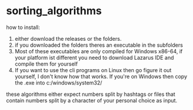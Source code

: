 # sorting_algorithms
how to install:
1. either download the releases or the folders.
2. if you downloaded the folders theres an executable in the subfolders
3. Most of these executables are only compiled for Windows x86-64, if your platform ist different you need to download Lazarus IDE and compile them for yourself
4. If you want to use the cli programs on Linux then go figure it out yourself, I don't know how that works. If  you're on Windows then copy the .exe into c:/windows/system32/

these algorithms either expect numbers split by hashtags or files that contain numbers split by a character of your personal choice as input.
